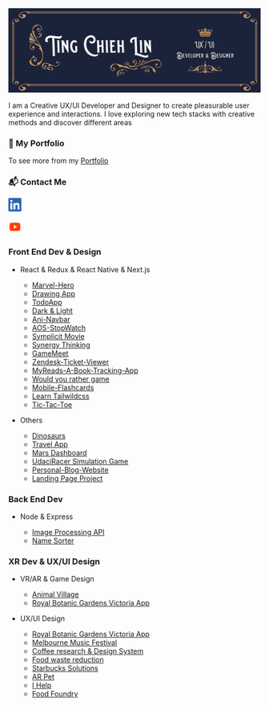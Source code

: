 <img src='./img/TCL-header.png' alt='TCL-header'/>

I am a Creative UX/UI Developer and Designer to create pleasurable user experience and interactions. I love exploring
new tech stacks with creative methods and discover different areas

### 💼 My Portfolio

To see more from my [Portfolio](https://tingchiehlin.com/)

### 📬 Contact Me

<a align="left" href="https://www.linkedin.com/in/cooloojayoo/" title="Linked-in"><img src='./img/linkedIn.png' alt='linkedIn' width="26" height="27"/></a>

<a align="right" href="https://www.youtube.com/channel/UC1rMgKD4Rn-7aVcymjlvhfQ" title="Youtube"><img src='./img/youtube.png' alt='youtube' width="26" height="27"/></a>

### Front End Dev & Design

- React & Redux & React Native & Next.js

    - [Marvel-Hero](https://github.com/TingChiehLin/marvel-hero)
    - [Drawing App](https://github.com/TingChiehLin/drawing-board)
    - [TodoApp](https://github.com/TingChiehLin/todoapp)
    - [Dark & Light](https://github.com/TingChiehLin/darkmode-toggle)
    - [Ani-Navbar](https://github.com/TingChiehLin/navbar-ani)
    - [AOS-StopWatch](https://github.com/TingChiehLin/aos-stopwatch)
    - [Symplicit Movie](https://github.com/TingChiehLin/movie-symplicit)
    - [Synergy Thinking](https://synergy-thinking.vercel.app/)
    - [GameMeet](https://gamemeet.vercel.app/)
    - [Zendesk-Ticket-Viewer](https://github.com/TingChiehLin/Zendesk-TicketViewer)
    - [MyReads-A-Book-Tracking-App](https://github.com/TingChiehLin/MyReads-A-Book-Tracking-App)
    - [Would you rather game](https://github.com/TingChiehLin/Would-You-Rather-Game)
    - [Mobile-Flashcards](https://github.com/TingChiehLin/Mobile-Flashcards)
    - [Learn Tailwildcss](https://github.com/TingChiehLin/learn-tailwildcss)
    - [Tic-Tac-Toe](https://github.com/TingChiehLin/Tic-Tac-Toe)

- Others

    - [Dinosaurs](https://github.com/TingChiehLin/Dinosaurs)
    - [Travel App](https://github.com/TingChiehLin/Travel-App)
    - [Mars Dashboard](https://github.com/TingChiehLin/Mars-Dashboard)
    - [UdaciRacer Simulation Game](https://github.com/TingChiehLin/UdaciRacer-Sim)
    - [Personal-Blog-Website](https://github.com/TingChiehLin/Personal-Blog-Website)
    - [Landing Page Project](https://github.com/TingChiehLin/Landing-Page)

### Back End Dev

- Node & Express

    - [Image Processing API](https://github.com/TingChiehLin/image-processing-api)
    - [Name Sorter](https://github.com/TingChiehLin/name-sorter)

### XR Dev & UX/UI Design

- VR/AR & Game Design

    - [Animal Village](https://tingchiehlin.com/animalvillage)
    - [Royal Botanic Gardens Victoria App](https://tingchiehlin.com/royalbotanicgarden)

- UX/UI Design

    - [Royal Botanic Gardens Victoria App](https://tingchiehlin.com/royalbotanicgarden)
    - [Melbourne Music Festival](https://tingchiehlin.com/musicfestival)
    - [Coffee research & Design System](https://tingchiehlin.com/coffeeresearch)
    - [Food waste reduction](https://tingchiehlin.com/foodwaste)
    - [Starbucks Solutions](https://tingchiehlin.com/startbucks)
    - [AR Pet](https://tingchiehlin.com/arpet)
    - [I Help](https://tingchiehlin.com/ihelp)
    - [Food Foundry](https://tingchiehlin.com/foodfoundry)
